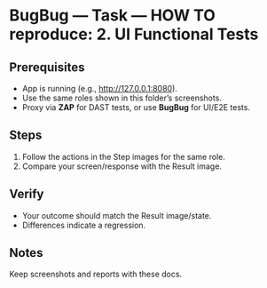 ﻿# BugBug — Task — HOW TO reproduce: 2. UI Functional Tests

## Prerequisites

- App is running (e.g., http://127.0.0.1:8080).
- Use the same roles shown in this folder’s screenshots.
- Proxy via **ZAP** for DAST tests, or use **BugBug** for UI/E2E tests.

## Steps

1. Follow the actions in the Step images for the same role.
2. Compare your screen/response with the Result image.

## Verify

- Your outcome should match the Result image/state.
- Differences indicate a regression.

## Notes

Keep screenshots and reports with these docs.


